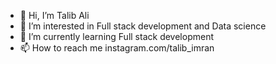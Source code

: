 - 👋 Hi, I’m Talib Ali
- 👀 I’m interested in Full stack development and Data science
- 🌱 I’m currently learning Full stack development 
- 📫 How to reach me instagram.com/talib_imran

<!---
mdtalib15/mdtalib15 is a ✨ special ✨ repository because its `README.md` (this file) appears on your GitHub profile.
You can click the Preview link to take a look at your changes.
--->

